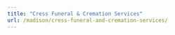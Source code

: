 ```yaml
---
title: "Cress Funeral & Cremation Services"
url: /madison/cress-funeral-and-cremation-services/
---
```

